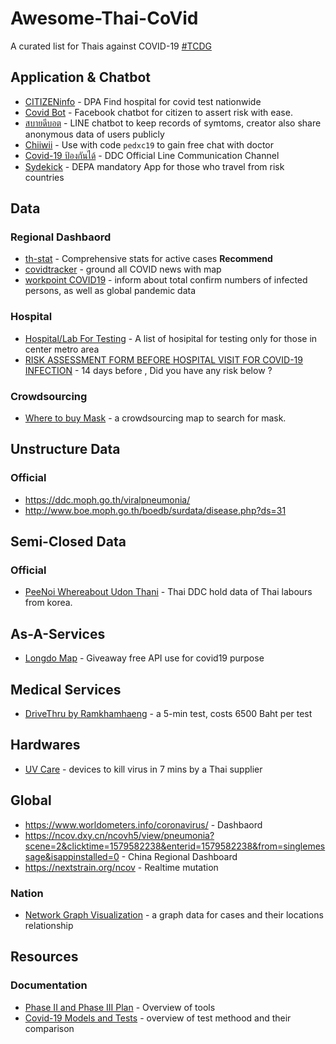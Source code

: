 # Awesome-Thai-CoVid
A curated list for Thais against COVID-19 [#TCDG](https://www.facebook.com/groups/192150165377624)

## Application & Chatbot
 - [CITIZENinfo](https://www.dga.or.th/th/profile/2133/) - DPA Find hospital for covid test nationwide
 - [Covid Bot](https://m.me/covid19bot) - Facebook chatbot for citizen to assert risk with ease.
 - [สบายดีบอต](http://line.me/R/ti/p/@sabaideebot) - LINE chatbot to keep records of symtoms, creator also share anonymous data of users publicly
 - [Chiiwii](https://www.chiiwiidoctor.com/) - Use with code `pedxc19` to gain free chat with doctor
 - [Covid-19 ป้องกันได้](
https://line.me/R/ti/p/%40797zdgoh) - DDC Official Line Communication Channel
 - [Sydekick](https://www.facebook.com/depathai/posts/2773242432754321) - DEPA mandatory App for those who travel from risk countries


## Data
### Regional Dashbaord
 - [th-stat](http://th-stat.com/) - Comprehensive stats for active cases **Recommend**
 - [covidtracker](https://covidtracker.5lab.co/) - ground all COVID news with map
 - [workpoint COVID19](https://covid19.workpointnews.com/) -  inform about total confirm numbers of infected persons, as well as global pandemic data

### Hospital
 - [Hospital/Lab For Testing](https://map.nostramap.com/NostraMap/?layer/covid_19) - A list of hosipital for testing only for those in center metro area
 - [RISK ASSESSMENT FORM BEFORE HOSPITAL VISIT FOR COVID-19 INFECTION](http://rajavithi.emergencymed.net/corona/index.html) - 14 days before , Did you have any risk below ?

### Crowdsourcing
 - [Where to buy Mask](https://futureforwardparty.org/%E0%B8%9E%E0%B8%B4%E0%B8%81%E0%B8%B1%E0%B8%94%E0%B8%AB%E0%B8%B2%E0%B8%8B%E0%B8%B7%E0%B9%89%E0%B8%AD%E0%B8%AB%E0%B8%99%E0%B9%89%E0%B8%B2%E0%B8%81%E0%B8%B2%E0%B8%81) - a crowdsourcing map to search for mask.


## Unstructure Data
### Official
 - <https://ddc.moph.go.th/viralpneumonia/>
 - <http://www.boe.moph.go.th/boedb/surdata/disease.php?ds=31>

## Semi-Closed Data
### Official
 - [PeeNoi Whereabout Udon Thani](https://www.facebook.com/insideudon/posts/2676364612490379) - Thai DDC hold data of Thai labours from korea.

## As-A-Services
 - [Longdo Map](https://www.facebook.com/longdocom/posts/10157469328938052) - Giveaway free API use for covid19 purpose

## Medical Services
 - [DriveThru by Ramkhamhaeng](https://www.ram-hosp.co.th/news_detail/499) - a 5-min test, costs 6500 Baht per test

## Hardwares
 - [UV Care](https://www.bangkokbiznews.com/pr/detail/51946) - devices to kill virus in 7 mins by a Thai supplier

## Global
 - <https://www.worldometers.info/coronavirus/> - Dashbaord
 - <https://ncov.dxy.cn/ncovh5/view/pneumonia?scene=2&clicktime=1579582238&enterid=1579582238&from=singlemessage&isappinstalled=0> - China Regional Dashboard
 - <https://nextstrain.org/ncov> - Realtime mutation

### Nation
 - [Network Graph Visualization](https://co.vid19.sg/cases?fbclid=IwAR1xuNgJJ1XqLAp-8MdHODE-mydUFrMq3mD8QVPitdUJlALJwoSqiISO518) - a graph data for cases and their locations relationship

## Resources
### Documentation
 - [Phase II and Phase III Plan](https://drive.google.com/file/d/1FfaJACEDZXdO9yCSQa4qqKoE-I2Yuvbg/view?fbclid=IwAR09us3yzZM0og9_fWnsiTwFkHnqjIHgSZJO_LaJQ1VmKkxwqLlu8ky7cYI) - Overview of tools
 - [Covid-19 Models and Tests](https://docs.google.com/presentation/d/11wHl_j0zenQj8lI4mGFcM15C0VmE8xrFnvhZKaAe10M/mobilepresent?slide=id.g813ffb90bc_7_4&fbclid=IwAR21MNfVZnaG6woOAuGdzJGxgSFZUoQQbNipqoRtIZmqAiz-VAzJuaJi59s) - overview of test methood and their comparison
